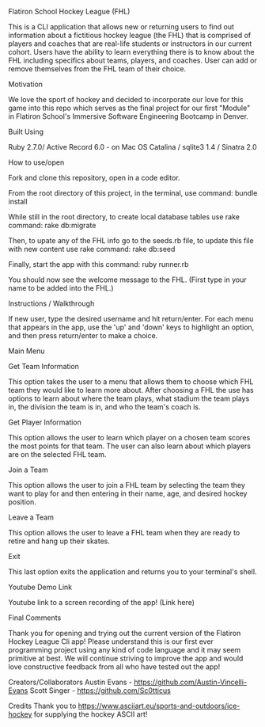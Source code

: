 Flatiron School Hockey League (FHL)


This is a CLI application that allows new or returning users to find out information about a fictitious hockey league (the FHL) that is comprised of players and coaches that are real-life students or instructors in our current cohort. Users have the ability to learn everything there is to know about the FHL including specifics about teams, players, and coaches. User can add or remove themselves from the FHL team of their choice.

Motivation

We love the sport of hockey and decided to incorporate our love for this game into this repo which serves as the final project for our first "Module" in Flatiron School's Immersive Software Engineering Bootcamp in Denver.


Built Using

Ruby 2.7.0/ Active Record 6.0 - on Mac OS Catalina / sqlite3 1.4 /  Sinatra 2.0



How to use/open

Fork and clone this repository, open in a code editor.

From the root directory of this project, in the terminal, use command:
bundle install

While still in the root directory, to create local database tables use rake command:
rake db:migrate

Then, to upate any of the FHL info go to the seeds.rb file, to update this file with new content use rake command:
rake db:seed

Finally, start the app with this command:
ruby runner.rb

You should now see the welcome message to the FHL.
(First type in your name to be added into the FHL.)

Instructions / Walkthrough

If new user, type the desired username and hit return/enter.
For each menu that appears in the app, use the 'up' and 'down' keys to highlight an option, and then press return/enter to make a choice.

Main Menu 

Get Team Information

This option takes the user to a menu that allows them to choose which FHL team they would like to learn more about. After choosing a FHL the use has options to learn about where the team plays, what stadium the team plays in, the division the team is in, and who the team's coach is.

Get Player Information

This option allows the user to learn which player on a chosen team scores the most points for that team. The user can also learn about which players are on the selected FHL team.

Join a Team

This option allows the user to join a FHL team by selecting the team they want to play for and then entering in their name, age, and desired hockey position.

Leave a Team

This option allows the user to leave a FHL team when they are ready to retire and hang up their skates.

Exit

This last option exits the application and returns you to your terminal's shell.

Youtube Demo Link

Youtube link to a screen recording of the app! (Link here)

Final Comments

Thank you for opening and trying out the current version of the Flatiron Hockey League Cli app! Please understand this is our first ever programming project using any kind of code language and it may seem primitive at best. We will continue striving to improve the app and would love constructive feedback from all who have tested out the app!


Creators/Collaborators
Austin Evans - https://github.com/Austin-Vincelli-Evans
Scott Singer - https://github.com/Sc0tticus

Credits
Thank you to https://www.asciiart.eu/sports-and-outdoors/ice-hockey for supplying the hockey ASCII art!

